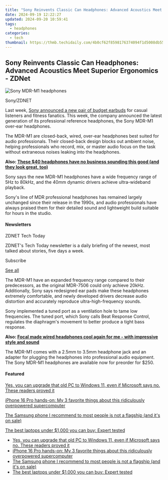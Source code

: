 ```yaml
---
title: "Sony Reinvents Classic Can Headphones: Advanced Acoustics Meet Superior Ergonomics - ZDNet"
date: 2024-09-19 12:22:27
updated: 2024-09-20 10:59:41
tags:
  - headphones
categories:
  - tech
thumbnail: https://thmb.techidaily.com/4b0cf62f8598176374094f1d5008db55cda943f9c34511f05e37067a05b873ab.jpg
---
```


## Sony Reinvents Classic Can Headphones: Advanced Acoustics Meet Superior Ergonomics - ZDNet

![Sony MDR-M1 headphones](https://www.zdnet.com/a/img/resize/4b75e4483a47128f7c2104764c483fe9df800705/2024/09/04/cfe7e145-4506-47b1-94e3-627f25048996/sony-mdr.jpg?auto=webp&width=1280)

Sony/ZDNET

Last week, [Sony announced a new pair of budget earbuds](https://www.zdnet.com/article/sonys-new-70-earbuds-may-be-the-companys-smallest-but-theyre-full-of-value/) for casual listeners and fitness fanatics. This week, the company announced the latest generation of its professional reference headphones, the Sony MDR-M1 over-ear headphones.

The MDR-M1 are closed-back, wired, over-ear headphones best suited for audio professionals. Their closed-back design blocks out ambient noise, helping professionals who record, mix, or master audio focus on the task without extraneous noises leaking into the headphones.

**Also: [These $40 headphones have no business sounding this good (and they look great, too)](https://www.zdnet.com/article/these-40-headphones-have-no-business-sounding-this-good-and-they-look-great-too/)**

Sony says the new MDR-M1 headphones have a wide frequency range of 5Hz to 80kHz, and the 40mm dynamic drivers achieve ultra-wideband playback. 

Sony's line of MDR professional headphones has remained largely unchanged since their release in the 1990s, and audio professionals have always praised them for their detailed sound and lightweight build suitable for hours in the studio.

#### Newsletters

ZDNET Tech Today

ZDNET's Tech Today newsletter is a daily briefing of the newest, most talked about stories, five days a week.

 Subscribe

[See all](https://www.zdnet.com/newsletters/)

The MDR-M1 have an expanded frequency range compared to their predecessors, as the original MDR-7506 could only achieve 20kHz. Additionally, Sony says redesigned ear pads make these headphones extremely comfortable, and newly developed drivers decrease audio distortion and accurately reproduce ultra-high-frequency sounds.

Sony implemented a tuned port as a ventilation hole to tame low frequencies. The tuned port, which Sony calls Beat Response Control, regulates the diaphragm's movement to better produce a tight bass response.

**Also: [Focal made wired headphones cool again for me - with impressive style and sound](https://www.zdnet.com/article/focal-made-wired-headphones-cool-again-for-me-with-impressive-style-and-sound/)**

The MDR-M1 comes with a 2.5mm to 3.5mm headphone jack and an adapter for plugging the headphones into professional audio equipment. The Sony MDR-M1 headphones are available now for preorder for $250.

#### Featured

[Yes, you can upgrade that old PC to Windows 11, even if Microsoft says no. These readers proved it](https://www.zdnet.com/article/yes-you-can-upgrade-that-old-pc-to-windows-11-even-if-microsoft-says-no-these-readers-proved-it/ "Yes, you can upgrade that old PC to Windows 11, even if Microsoft says no. These readers proved it")

[iPhone 16 Pro hands-on: My 3 favorite things about this ridiculously overpowered supercomputer](https://www.zdnet.com/article/i-went-hands-on-with-iphone-16-pro-my-3-favorite-features-of-apples-pocket-supercomputer/ "iPhone 16 Pro hands-on: My 3 favorite things about this ridiculously overpowered supercomputer")

[The Samsung phone I recommend to most people is not a flagship (and it's on sale)](https://www.zdnet.com/article/the-samsung-phone-i-recommend-to-most-people-is-not-a-flagship-and-its-on-sale/ "The Samsung phone I recommend to most people is not a flagship (and it's on sale)")

[The best laptops under $1,000 you can buy: Expert tested](https://www.zdnet.com/article/best-laptop-under-1000/ "The best laptops under $1,000 you can buy: Expert tested")

* [Yes, you can upgrade that old PC to Windows 11, even if Microsoft says no. These readers proved it](https://www.zdnet.com/article/yes-you-can-upgrade-that-old-pc-to-windows-11-even-if-microsoft-says-no-these-readers-proved-it/ "Yes, you can upgrade that old PC to Windows 11, even if Microsoft says no. These readers proved it")
* [iPhone 16 Pro hands-on: My 3 favorite things about this ridiculously overpowered supercomputer](https://www.zdnet.com/article/i-went-hands-on-with-iphone-16-pro-my-3-favorite-features-of-apples-pocket-supercomputer/ "iPhone 16 Pro hands-on: My 3 favorite things about this ridiculously overpowered supercomputer")
* [The Samsung phone I recommend to most people is not a flagship (and it's on sale)](https://www.zdnet.com/article/the-samsung-phone-i-recommend-to-most-people-is-not-a-flagship-and-its-on-sale/ "The Samsung phone I recommend to most people is not a flagship (and it's on sale)")
* [The best laptops under $1,000 you can buy: Expert tested](https://www.zdnet.com/article/best-laptop-under-1000/ "The best laptops under $1,000 you can buy: Expert tested")

<ins class="adsbygoogle"
     style="display:block"
     data-ad-format="autorelaxed"
     data-ad-client="ca-pub-7571918770474297"
     data-ad-slot="1223367746"></ins>



<ins class="adsbygoogle"
     style="display:block"
     data-ad-client="ca-pub-7571918770474297"
     data-ad-slot="8358498916"
     data-ad-format="auto"
     data-full-width-responsive="true"></ins>
